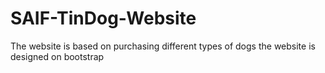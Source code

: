 # SAIF-TinDog-Website
The website is based on purchasing different types of dogs the website is designed on bootstrap
